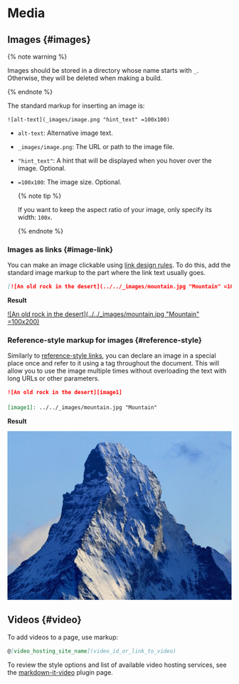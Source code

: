 # Media

## Images {#images}

{% note warning %}

Images should be stored in a directory whose name starts with `_`. Otherwise, they will be deleted when making a build.

{% endnote %}

The standard markup for inserting an image is:

```
![alt-text](_images/image.png "hint_text" =100x100)
```

  * `alt-text`: Alternative image text.
  * `_images/image.png`: The URL or path to the image file.
  * `"hint_text"`: A hint that will be displayed when you hover over the image. Optional.
  * `=100x100`: The image size. Optional.

    {% note tip %}

    If you want to keep the aspect ratio of your image, only specify its width: `100x`.

    {% endnote %}

### Images as links {#image-link}

You can make an image clickable using [link design rules](./links.md). To do this, add the standard image markup to the part where the link text usually goes.

```markdown
[![An old rock in the desert](../../_images/mountain.jpg "Mountain" =100x200)](https://yandex.com/images/search?text=mountain)
```

**Result**

[![An old rock in the desert](../../_images/mountain.jpg "Mountain" =100x200)](https://yandex.com/images/search?text=mountain)

### Reference-style markup for images {#reference-style}

Similarly to [reference-style links](./links.md#reference-style), you can declare an image in a special place once and refer to it using a tag throughout the document. This will allow you to use the image multiple times without overloading the text with long URLs or other parameters.

```markdown
![An old rock in the desert][image1]

[image1]: ../../_images/mountain.jpg "Mountain"
```

**Result**

![An old rock in the desert][image1]

[image1]: ../../_images/mountain.jpg "Mountain"
## Videos {#video}

To add videos to a page, use markup:

```markdown
@[video_hosting_site_name](video_id_or_link_to_video)
```

To review the style options and list of available video hosting services, see the [markdown-it-video](https://www.npmjs.com/package/markdown-it-video) plugin page.

